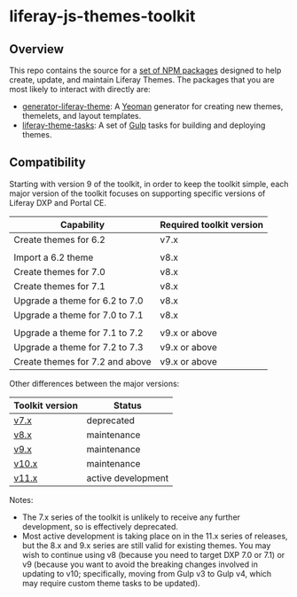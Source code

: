 # liferay-js-themes-toolkit

## Overview

This repo contains the source for a [set of NPM packages](packages) designed to help create, update, and maintain Liferay Themes. The packages that you are most likely to interact with directly are:

-   [generator-liferay-theme](packages/generator-liferay-theme): A [Yeoman](https://yeoman.io/) generator for creating new themes, themelets, and layout templates.
-   [liferay-theme-tasks](packages/liferay-theme-tasks): A set of [Gulp](https://gulpjs.com/) tasks for building and deploying themes.

## Compatibility

Starting with version 9 of the toolkit, in order to keep the toolkit simple, each major version of the toolkit focuses on supporting specific versions of Liferay DXP and Portal CE.

| Capability                      | Required toolkit version |
| ------------------------------- | ------------------------ |
| Create themes for 6.2           | v7.x                     |
|                                 |                          |
| Import a 6.2 theme              | v8.x                     |
| Create themes for 7.0           | v8.x                     |
| Create themes for 7.1           | v8.x                     |
| Upgrade a theme for 6.2 to 7.0  | v8.x                     |
| Upgrade a theme for 7.0 to 7.1  | v8.x                     |
|                                 |                          |
| Upgrade a theme for 7.1 to 7.2  | v9.x or above            |
| Upgrade a theme for 7.2 to 7.3  | v9.x or above            |
| Create themes for 7.2 and above | v9.x or above            |

Other differences between the major versions:

| Toolkit version | Status             |
| --------------- | ------------------ |
| [v7.x]          | deprecated         |
| [v8.x]          | maintenance        |
| [v9.x]          | maintenance        |
| [v10.x]         | maintenance        |
| [v11.x]         | active development |

Notes:

-   The 7.x series of the toolkit is unlikely to receive any further development, so is effectively deprecated.
-   Most active development is taking place on in the 11.x series of releases, but the 8.x and 9.x series are still valid for existing themes. You may wish to continue using v8 (because you need to target DXP 7.0 or 7.1) or v9 (because you want to avoid the breaking changes involved in updating to v10; specifically, moving from Gulp v3 to Gulp v4, which may require custom theme tasks to be updated).

[v7.x]: https://github.com/liferay/liferay-js-themes-toolkit/tree/archive/7.0.x
[v8.x]: https://github.com/liferay/liferay-frontend-projects/maintenance/projects/js-themes-toolkit-v8-x
[v9.x]: https://github.com/liferay/liferay-frontend-projects/maintenance/projects/js-themes-toolkit-v9-x
[v10.x]: https://github.com/liferay/liferay-frontend-projects/maintenance/projects/js-themes-toolkit-v10-x
[v11.x]: https://github.com/liferay/liferay-frontend-projects/projects/js-themes-toolkit

